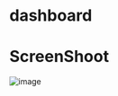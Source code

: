 # dashboard
# ScreenShoot
![image](https://user-images.githubusercontent.com/79738424/188324151-6812a423-5126-48fa-aef8-19a3814d4426.png)

